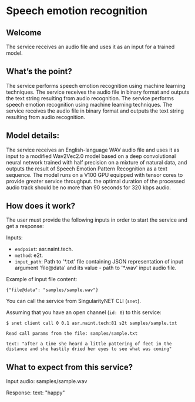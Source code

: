 # Speech emotion recognition

## Welcome

The service receives an audio file and uses it as an input for a trained model.

## What’s the point?

The service performs speech emotion recognition using machine learning techniques. The service receives the audio file in binary format and outputs the text string resulting from audio recognition.
The service performs speech emotion recognition using machine learning techniques. The service receives the audio file in binary format and outputs the text string resulting from audio recognition.

## Model details:

The service receives an English-language WAV audio file and uses it as input to a modified Wav2Vec2.0 model based on a deep convolutional neural network trained with half precision on a mixture of natural data, and outputs the result of Speech Emotion Pattern Recognition as a text sequence. The model runs on a V100 GPU equipped with tensor cores to provide greater service throughput. the optimal duration of the processed audio track should be no more than 90 seconds for 320 kbps audio.

## How does it work?

The user must provide the following inputs in order to start the service and get a response:

Inputs:

 -   `endpoint`: asr.naint.tech.
 -   `method`: e2t.
 -   `input_path`: Path to '\*.txt' file containing JSON representation of input argument 'file@data' and its value - path to '\*.wav' input audio file.

Example of input file content:

```
{"file@data": "samples/sample.wav"}
```

You can call the service from SingularityNET CLI (`snet`).

Assuming that you have an open channel (`id: 0`) to this service:

```
$ snet client call 0 0.1 asr.naint.tech:81 s2t samples/sample.txt

Read call params from the file: samples/sample.txt

text: "after a time she heard a little pattering of feet in the distance and she hastily dried her eyes to see what was coming"
```

## What to expect from this service?

Input audio: samples/sample.wav

Response: text: "happy"

